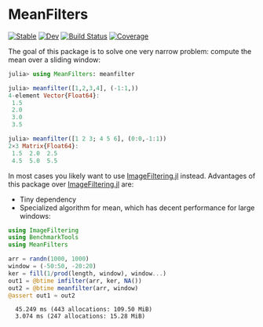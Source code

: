 # MeanFilters

[![Stable](https://img.shields.io/badge/docs-stable-blue.svg)](https://jw3126.github.io/MeanFilters.jl/stable)
[![Dev](https://img.shields.io/badge/docs-dev-blue.svg)](https://jw3126.github.io/MeanFilters.jl/dev)
[![Build Status](https://github.com/jw3126/MeanFilters.jl/workflows/CI/badge.svg)](https://github.com/jw3126/MeanFilters.jl/actions)
[![Coverage](https://codecov.io/gh/jw3126/MeanFilters.jl/branch/master/graph/badge.svg)](https://codecov.io/gh/jw3126/MeanFilters.jl)

The goal of this package is to solve one very narrow problem: compute the mean over a sliding window:

```julia
julia> using MeanFilters: meanfilter

julia> meanfilter([1,2,3,4], (-1:1,))
4-element Vector{Float64}:
 1.5
 2.0
 3.0
 3.5

julia> meanfilter([1 2 3; 4 5 6], (0:0,-1:1))
2×3 Matrix{Float64}:
 1.5  2.0  2.5
 4.5  5.0  5.5
```

In most cases you likely want to use [ImageFiltering.jl](https://github.com/JuliaImages/ImageFiltering.jl) instead. Advantages of this package over [ImageFiltering.jl](https://github.com/JuliaImages/ImageFiltering.jl) are:
* Tiny dependency
* Specialized algorithm for mean, which has decent performance for large windows:
```julia
using ImageFiltering
using BenchmarkTools
using MeanFilters

arr = randn(1000, 1000)
window = (-50:50, -20:20)
ker = fill(1/prod(length, window), window...)
out1 = @btime imfilter(arr, ker, NA())
out2 = @btime meanfilter(arr, window)
@assert out1 ≈ out2
```
```
  45.249 ms (443 allocations: 109.50 MiB)
  3.074 ms (247 allocations: 15.28 MiB)
```
